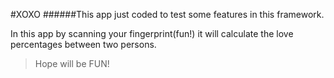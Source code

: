 #XOXO
######This app just coded to test some features in this framework.

In this app by scanning your fingerprint(fun!) it will calculate the love percentages between two persons.

> Hope will be FUN!
